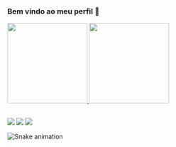 ### Bem vindo ao meu perfil 👋

 <div>
  <a href="https://github.com/RichardNelis">
  <img height="180em" src="https://github-readme-stats.vercel.app/api?username=RichardNelis&show_icons=true&theme=dracula&include_all_commits=true&count_private=true"/>
  <img height="180em" src="https://github-readme-stats.vercel.app/api/top-langs/?username=RichardNelis&layout=compact&langs_count=7&theme=dracula"/>
</div>

 
  
  ##
  <div>   
  <a href="https://instagram.com/souza.richard33" target="_blank"><img src="https://img.shields.io/badge/-Instagram-%23E4405F?style=for-the-badge&logo=instagram&logoColor=white" target="_blank"></a> 	 
  <a href = "mailto:souza.richard33@hotmail.com"><img src="https://img.shields.io/badge/-Gmail-%23333?style=for-the-badge&logo=gmail&logoColor=white" target="_blank"></a>
  <a href="https://www.linkedin.com/in/rafaella-ballerini-45875016a" target="_blank"><img src="https://img.shields.io/badge/-LinkedIn-%230077B5?style=for-the-badge&logo=linkedin&logoColor=white" target="_blank"></a> 
 
  ![Snake animation](https://github.com/RichardNelis/RichardNelis/blob/output/github-contribution-grid-snake.svg)
 
</div>
